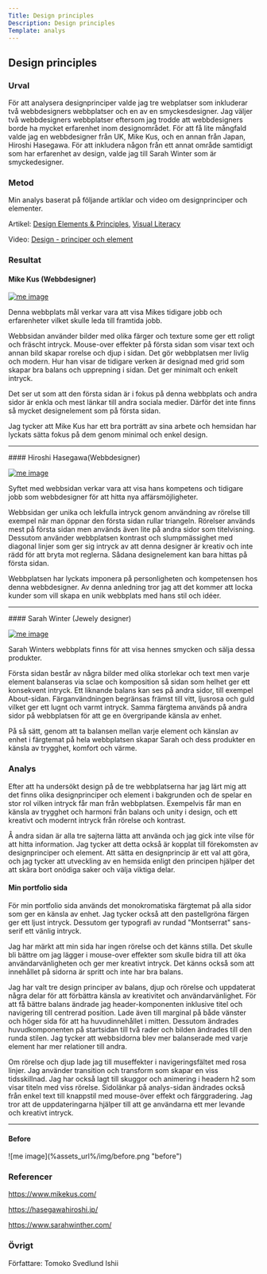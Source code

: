 ```yaml
---
Title: Design principles
Description: Design principles
Template: analys
---
```


Design principles
-----------------------

### Urval

För att analysera designprinciper valde jag tre webplatser som inkluderar två webbdesigners webbplatser och en av en smyckesdesigner. Jag väljer två webbdesigners webbplatser eftersom jag trodde att webbdesigners borde ha mycket erfarenhet inom designområdet. För att få lite mångfald valde jag en webbdesigner från UK, Mike Kus, och en annan från Japan, Hiroshi Hasegawa.
För att inkludera någon från ett annat område samtidigt som har erfarenhet av design, valde jag till Sarah Winter som är smyckedesigner.

### Metod

Min analys baserat på följande artiklar och video om designprinciper och elementer.

Artikel: <a href="https://www.canva.com/learn/design-elements-principles/">Design Elements & Principles</a>, 
<a href="https://dbwebb.se/article/vl.pdf">Visual Literacy</a>

Video: <a href="https://www.youtube.com/playlist?list=PLKtP9l5q3ce-oz7aoBkk-oEn4xzGbtqxU">Design - principer och element</a>

### Resultat

#### Mike Kus (Webbdesigner)
<a href="https://www.mikekus.com/">![me image](%assets_url%/img/mikekus.png "Mike Kus website")</a>

Denna webbplats mål verkar vara att visa Mikes tidigare jobb och erfarenheter vilket skulle leda till framtida jobb.

Webbsidan använder bilder med olika färger och texture some ger ett roligt och fräscht intryck. Mouse-over effekter på första sidan som visar text och annan bild skapar rorelse och djup i sidan. Det gör webbplatsen mer livlig och modern. Hur han visar de tidigare verken är designad med grid som skapar bra balans och upprepning i sidan. Det ger minimalt och enkelt intryck.

Det ser ut som att den första sidan är i fokus på denna webbplats och andra sidor är enkla och mest länkar till andra sociala medier. Därför det inte finns så mycket designelement som på första sidan.

Jag tycker att Mike Kus har ett bra porträtt av sina arbete och hemsidan har lyckats sätta fokus på dem genom minimal och enkel design.

<hr>
#### Hiroshi Hasegawa(Webbdesigner)

<a href="https://hasegawahiroshi.jp/">![me image](%assets_url%/img/hasegawahiroshi.png "hasegawahiroshi.jp")</a>

Syftet med webbsidan verkar vara att visa hans kompetens och tidigare jobb som webbdesigner för att hitta nya affärsmöjligheter. 

Webbsidan ger unika och lekfulla intryck genom användning av rörelse till exempel när man öppnar den första sidan rullar triangeln. Rörelser används mest på första sidan men används även lite på andra sidor som titelvisning. Dessutom använder webbplatsen kontrast och slumpmässighet med diagonal linjer som ger sig intryck av att denna designer är kreativ och inte rädd för att bryta mot reglerna. Sådana designelement kan bara hittas på första sidan.

Webbplatsen har lyckats imponera på personligheten och kompetensen hos denna webbdesigner. Av denna anledning tror jag att det kommer att locka kunder som vill skapa en unik webbplats med hans stil och idéer.

<hr>
#### Sarah Winter (Jewely designer)

<a href="https://www.sarahwinther.com/">![me image](%assets_url%/img/sarahwinter.png "Sarah Winter website")</a>

Sarah Winters webbplats finns för att visa hennes smycken och sälja dessa produkter. 

Första sidan består av några bilder med olika storlekar och text men varje element balanseras via sclae och komposition så sidan som helhet ger ett konsekvent intryck. Ett liknande balans kan ses på andra sidor, till exempel About-sidan. Färganvändningen begränsas främst till vitt, ljusrosa och guld vilket ger ett lugnt och varmt intryck. Samma färgtema används på andra sidor på webbplatsen för att ge en övergripande känsla av enhet. 

På så sätt, genom att ta balansen mellan varje element och känslan av enhet i färgtemat på hela webbplatsen skapar Sarah och dess produkter en känsla av trygghet, komfort och värme. 


### Analys

Efter att ha undersökt design på de tre webbplatserna har jag lärt mig att det finns olika designprinciper och element i bakgrunden och de spelar en stor rol vilken intryck får man från webbplatsen. Exempelvis får man en känsla av trygghet och harmoni från balans och unity i design, och ett kreativt och modernt intryck från rörelse och kontrast.

Å andra sidan är alla tre sajterna lätta att använda och jag gick inte vilse för att hitta information. Jag tycker att detta också är kopplat till förekomsten av designprinciper och element. Att sätta en designprincip är ett val att göra, och jag tycker att utveckling av en hemsida enligt den principen hjälper det att skära bort onödiga saker och välja viktiga delar.

#### Min portfolio sida
För min portfolio sida används det monokromatiska färgtemat på alla sidor som ger en känsla av enhet. Jag tycker också att den pastellgröna färgen ger ett ljust intryck. Dessutom ger typografi av rundad "Montserrat" sans-serif ett vänlig intryck.

Jag har märkt att min sida har ingen rörelse och det känns stilla. Det skulle bli bättre om jag lägger i mouse-over effekter som skulle bidra till att öka användarvänligheten och ger mer kreativt intryck. Det känns också som att innehållet på sidorna är spritt och inte har bra balans.

Jag har valt tre design principer av balans, djup och rörelse och uppdaterat några delar för att förbättra känsla av kreativitet och användarvänlighet. För att få bättre balans ändrade jag header-komponenten inklusive titel och navigering till centrerad position. Lade även till marginal på både vänster och höger sida för att ha huvudinnehållet i mitten. Dessutom ändrades huvudkomponenten på startsidan till två rader och bilden ändrades till den runda stilen. Jag tycker att webbsidorna blev mer balanserade med varje element har mer relationer till andra.

Om rörelse och djup lade jag till museffekter i navigeringsfältet med rosa linjer. Jag använder transition och transform som skapar en viss tidsskillnad. Jag har också lagt till skuggor och animering i headern h2 som visar titeln med viss rörelse. Sidolänkar på analys-sidan ändrades också från enkel text till knappstil med mouse-över effekt och färggradering. Jag tror att de uppdateringarna hjälper till att ge användarna ett mer levande och kreativt intryck. 

<hr>
<h4>Before</h4>
![me image](%assets_url%/img/before.png "before")

<!-- <hr>
<h4>After</h4>
![me image](%assets_url%/img/after.png "after") -->


### Referencer

https://www.mikekus.com/

https://hasegawahiroshi.jp/

https://www.sarahwinther.com/


### Övrigt

Författare: Tomoko Svedlund Ishii
